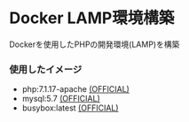 # Docker LAMP環境構築
Dockerを使用したPHPの開発環境(LAMP)を構築

### 使用したイメージ
* php:7.1.17-apache [(OFFICIAL)](https://hub.docker.com/_/php/)
* mysql:5.7 [(OFFICIAL)](https://hub.docker.com/_/mysql/)
* busybox:latest [(OFFICIAL)](https://hub.docker.com/_/busybox/)
